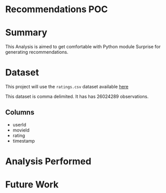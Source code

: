 Recommendations POC
==============================

Summary
==============================
This Analysis is aimed to get comfortable with Python module Surprise for 
generating recommendations.

Dataset
==============================
This project will use the `ratings.csv` dataset available 
[here](https://www.kaggle.com/rounakbanik/the-movies-dataset/data)

This dataset is comma delimited.  It has has 26024289 observations.

Columns
------------------------------
* userId
* movieId
* rating
* timestamp

Analysis Performed
==============================


Future Work
==============================
